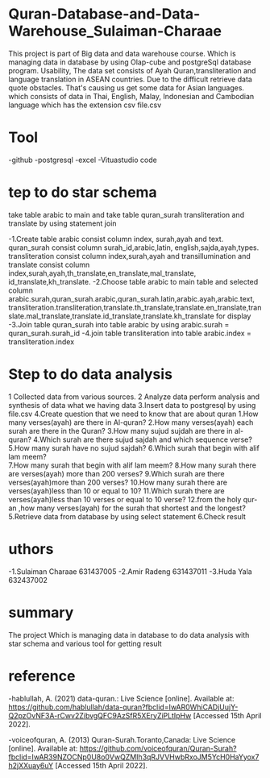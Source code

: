 # Quran-Database-and-Data-Warehouse_Sulaiman-Charaae
This project is  part of Big data and data warehouse course.  Which is managing data in database by using Olap-cube and postgreSql database program.
Usability, The data set consists of Ayah Quran,transliteration and language translation in ASEAN countries. Due to the difficult retrieve data quote obstacles. That's causing us get some data for Asian languages. which consists of data in Thai, English, Malay, Indonesian and Cambodian language which has the extension csv file.csv

# Tool 
-github
-postgresql 
-excel 
-Vituastudio code

# tep to do star schema 
take table arabic to main and take table quran_surah transliteration and translate by using statement join

-1.Create table arabic consist column index, surah,ayah and text.
quran_surah consist column surah_id,arabic,latin, english,sajda,ayah,types.
 transliteration consist column index,surah,ayah and transillumination and 
translate consist  column index,surah,ayah,th_translate,en_translate,mal_translate,
id_translate,kh_translate.
-2.Choose table arabic to main table and selected column arabic.surah,quran_surah.arabic,quran_surah.latin,arabic.ayah,arabic.text, 
transliteration.transliteration,translate.th_translate,translate.en_translate,translate.mal_translate,translate.id_translate,translate.kh_translate for display
-3.Join table quran_surah into table arabic by using arabic.surah = quran_surah.surah_id
-4.join table transliteration into table arabic.index = transliteration.index

# Step to do data analysis
1 Collected data from various sources.
2 Analyze data perform analysis and synthesis of data what we having data
3.Insert data to postgresql by using file.csv
4.Create question that we need to know that are about quran
    1.How many verses(ayah) are there in Al-quran?
    2.How many verses(ayah) each surah are there in the Quran?
    3.How many sujud sujdah are there in al-quran?
    4.Which surah are there sujud sajdah and which sequence verse?
    5.How many surah have no sujud sajdah?
    6.Which surah that begin with alif lam meem?  
    7.How many surah that begin with alif lam meem?
    8.How many surah there are verses(ayah) more than 200 verses?
    9.Which surah are there verses(ayah)more than 200 verses?
    10.How many surah there are verses(ayah)less than 10 or equal to 10?
    11.Which surah there are verses(ayah)less than 10 verses or equal to 10 verse?
    12.from the holy qur-an ,how many verses(ayah) for the surah that shortest and the longest?
5.Retrieve data from  database by using select statement
6.Check result 

# uthors
-1.Sulaiman Charaae 631437005 
-2.Amir Radeng 631437011
-3.Huda Yala 632437002

# summary
The project Which is managing data in database to do data analysis with star schema and various tool for getting result 

# reference
-hablullah, A. (2021) data-quran.: Live Science [online]. Available at: https://github.com/hablullah/data-quran?fbclid=IwAR0WhiCADjUujY-Q2pzOvNF3A-rCwv2ZibvgQFC9AzSfR5XEryZiPLtIpHw [Accessed 15th April 2022]. 

-voiceofquran, A. (2013) Quran-Surah.Toranto,Canada: Live Science [online]. Available at: https://github.com/voiceofquran/Quran-Surah?fbclid=IwAR39NZOCNp0U8o0VwQZMIh3qRJVVHwbRxoJM5YcH0HaYyox7h2jXXuay6uY
[Accessed 15th April 2022]. 


